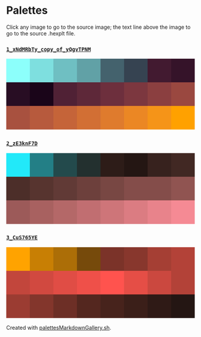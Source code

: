 # Palettes

Click any image to go to the source image; the text line above the image to go to the source .hexplt file.

### [`1_xNdMRbTy_copy_of_yQgvTPNM`](1_xNdMRbTy_copy_of_yQgvTPNM.hexplt)

[ ![1_xNdMRbTy_copy_of_yQgvTPNM.png](1_xNdMRbTy_copy_of_yQgvTPNM.png) ](1_xNdMRbTy_copy_of_yQgvTPNM.png)

### [`2_zE3knF7D`](2_zE3knF7D.hexplt)

[ ![2_zE3knF7D.png](2_zE3knF7D.png) ](2_zE3knF7D.png)

### [`3_CuS765YE`](3_CuS765YE.hexplt)

[ ![3_CuS765YE.png](3_CuS765YE.png) ](3_CuS765YE.png)

Created with [palettesMarkdownGallery.sh](https://github.com/earthbound19/_ebDev/blob/master/scripts/imgAndVideo/palettesMarkdownGallery.sh).